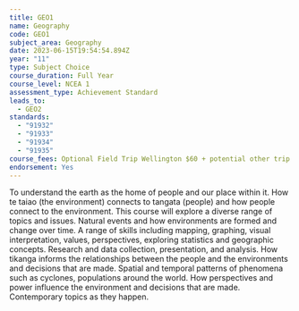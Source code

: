 ```yaml
---
title: GEO1
name: Geography
code: GEO1
subject_area: Geography
date: 2023-06-15T19:54:54.894Z
year: "11"
type: Subject Choice
course_duration: Full Year
course_level: NCEA 1
assessment_type: Achievement Standard
leads_to:
  - GEO2
standards:
  - "91932"
  - "91933"
  - "91934"
  - "91935"
course_fees: Optional Field Trip Wellington $60 + potential other trip approx. $50.
endorsement: Yes
---
```

To understand the earth as the home of people and our place within it. How te taiao (the environment) connects to tangata (people) and how people connect to the environment. This course will explore a diverse range of topics and issues. Natural events and how environments are formed and change over time. A range of skills including mapping, graphing, visual interpretation, values, perspectives, exploring statistics and geographic concepts. Research and data collection, presentation, and analysis. How tikanga informs the relationships between the people and the environments and decisions that are made. Spatial and temporal patterns of phenomena such as cyclones, populations around the world. How perspectives and power influence the environment and decisions that are made. Contemporary topics as they happen.